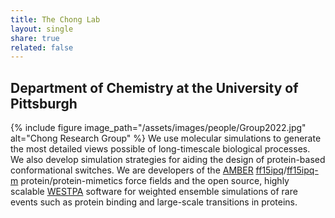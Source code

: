 ```yaml
---
title: The Chong Lab
layout: single
share: true
related: false
---
```

## Department of Chemistry at the University of Pittsburgh


{% include figure image_path="/assets/images/people/Group2022.jpg" alt="Chong Research Group" %}
We use molecular simulations to generate the most detailed views possible of long-timescale biological processes. We also develop simulation strategies for aiding the design of protein-based conformational switches. We are developers of the [AMBER](https://ambermd.org) [ff15ipq](https://pubs-acs-org.pitt.idm.oclc.org/doi/abs/10.1021/acs.jctc.6b00567)/[ff15ipq-m](https://aip.scitation.org/doi/full/10.1063/5.0019054) protein/protein-mimetics force fields and the open source, highly scalable [WESTPA](https://westpa.github.io/westpa/ "WESTPA") software for weighted ensemble simulations of rare events such as protein binding and large-scale transitions in proteins.
